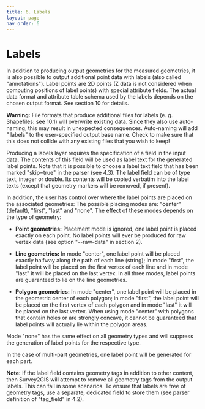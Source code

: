 ```yaml
---
title: 6. Labels
layout: page
nav_order: 6
---
```


# Labels

In addition to producing output geometries for the measured geometries, it is also possible to output additional point data with labels (also called "annotations"). Label points are 2D points (Z data is not considered when computing positions of label points) with special attribute fields. The actual data format and attribute table schema used by the labels depends on the chosen output format. See section 10 for details.

**Warning:** File formats that produce additional files for labels (e. g. Shapefiles: see 10.1) will overwrite existing data. Since they also use auto-naming, this may result in unexpected consequences. Auto-naming will add " labels" to the user-specified output base name. Check to make sure that this does not collide with any existing files that you wish to keep!

Producing a labels layer requires the specification of a field in the input data. The contents of this field will be used as label text for the generated label points. Note that it is possible to choose a label text field that has been marked "skip=true" in the parser (see 4.3). The label field can be of type text, integer or double. Its contents will be copied verbatim into the label texts (except that geometry markers will be removed, if present).

In addition, the user has control over where the label points are placed on the associated geometries: The possible placing modes are: "center" (default), "first", "last" and "none". The effect of these modes depends on the type of geometry:

- **Point geometries:** Placement mode is ignored, one label point is placed exactly on each point. No label points will ever be produced for raw vertex data (see option "--raw-data" in section 2).

- **Line geometries:** In mode "center", one label point will be placed exactly halfway along the path of each line (string); in mode "first", the label point will be placed on the first vertex of each line and in mode "last" it will be placed on the last vertex. In all three modes, label points are guaranteed to lie on the line geometries.

- **Polygon geometries:** In mode "center", one label point will be placed in the geometric center of each polygon; in mode "first", the label point will be placed on the first vertex of each polygon and in mode "last" it will be placed on the last vertex. When using mode "center" with polygons that contain holes or are strongly concave, it cannot be guaranteed that label points will actually lie within the polygon areas.

Mode "none" has the same effect on all geometry types and will suppress the generation of label points for the respective type.

In the case of multi-part geometries, one label point will be generated for each part.

**Note:** If the label field contains geometry tags in addition to other content, then Survey2GIS will attempt to remove all geometry tags from the output labels. This can fail in some scenarios. To ensure that labels are free of geometry tags, use a separate, dedicated field to store them (see parser definition of "tag_field" in 4.2).